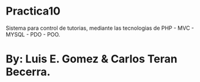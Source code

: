 # Practica10
Sistema para control de tutorias, mediante las tecnologias de PHP - MVC - MYSQL - PDO - POO.
# By: Luis E. Gomez & Carlos Teran Becerra. 
